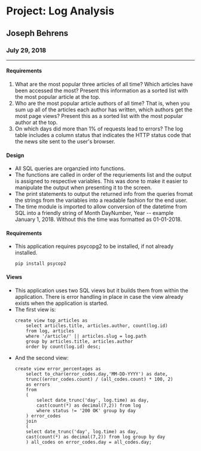 # Project: Log Analysis
## Joseph Behrens
### July 29, 2018

---

#### Requirements
1.  What are the most popular three articles of all time? Which articles have been accessed the most? Present this information as a sorted list with the most popular article at the top.
2. Who are the most popular article authors of all time? That is, when you sum up all of the articles each author has written, which authors get the most page views? Present this as a sorted list with the most popular author at the top.
3. On which days did more than 1% of requests lead to errors? The log table includes a column status that indicates the HTTP status code that the news site sent to the user's browser.

#### Design
- All SQL queries are organzied into functions.
- The functions are called in order of the requriements list and the output is assigned to respective variables. This was done to make it easier to manipulate the output when presenting it to the screen.
- The print statements to output the returned info from the queries fromat the strings from the variables into a readable fashion for the end user.
- The time module is imported to allow conversion of the datetime from SQL into a friendly string of Month DayNumber, Year -- example January 1, 2018. Without this the time was formatted as 01-01-2018.

#### Requirements
- This application requires psycopg2 to be installed, if not already installed.
    ```
    pip install psycop2
    ```

#### Views
- This application uses two SQL views but it builds them from within the application. There is error handling in place in case the view already exists when the application is started.
- The first view is:
    ```
    create view top_articles as
        select articles.title, articles.author, count(log.id)
        from log, articles
        where '/article/' || articles.slug = log.path
        group by articles.title, articles.author
        order by count(log.id) desc;
    ```
- And the second view:
    ```
    create view error_percentages as
        select to_char(error_codes.day,'MM-DD-YYYY') as date,
        trunc((error_codes.count) / (all_codes.count) * 100, 2)
        as errors
        from
        (
            select date_trunc('day', log.time) as day,
            cast(count(*) as decimal(7,2)) from log
            where status != '200 OK' group by day
        ) error_codes
        join
        (
        select date_trunc('day', log.time) as day,
        cast(count(*) as decimal(7,2)) from log group by day
        ) all_codes on error_codes.day = all_codes.day;
    ```